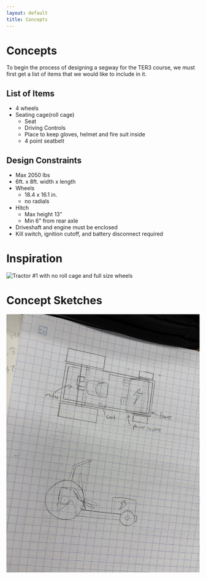 ```yaml
---
layout: default
title: Concepts
---
```

# Concepts

To begin the process of designing a segway for the TER3 course, we must first get a list of items that we would like to include in it.

## List of Items

- 4 wheels
- Seating cage(roll cage)
    - Seat 
    - Driving Controls
    - Place to keep gloves, helmet and fire suit inside
    - 4 point seatbelt


## Design Constraints

- Max 2050 lbs
- 6ft. x 8ft. width x length
- Wheels
    - 18.4 x 16.1 in.
    - no radials
- Hitch 
    - Max height 13”
    - Min 6” from rear axle
- Driveshaft and engine must be enclosed
- Kill switch, ignition cutoff, and battery disconnect required

# Inspiration

![Tractor #1 with no roll cage and full size wheels](https://github.com/KaysanMerchant/BuildingSegway/blob/main/images/img-2025-10-17-13-47-03.png?raw=true)



# Concept Sketches
![Concept Sketches](https://github.com/KaysanMerchant/BuildingSegway/blob/main/images/IMG_0917.jpeg)
